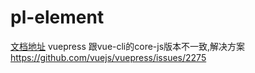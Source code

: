 # pl-element

[文档地址](https://pangao.picp.vip)
vuepress 跟vue-cli的core-js版本不一致,解决方案
https://github.com/vuejs/vuepress/issues/2275

